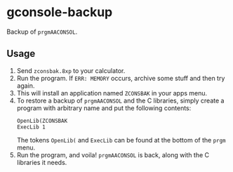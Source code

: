 # gconsole-backup
Backup of `prgmAACONSOL`.

## Usage
1. Send `zconsbak.8xp` to your calculator.
2. Run the program. If `ERR: MEMORY` occurs, archive some stuff and then try again.
3. This will install an application named `ZCONSBAK` in your apps menu.
4. To restore a backup of `prgmAACONSOL` and the C libraries, simply create a program with arbitrary name and put the following contents:
   ```
   OpenLib(ZCONSBAK
   ExecLib 1
   ```
   The tokens `OpenLib(` and `ExecLib` can be found at the bottom of the `prgm` menu.
5. Run the program, and voila! `prgmAACONSOL` is back, along with the C libraries it needs.